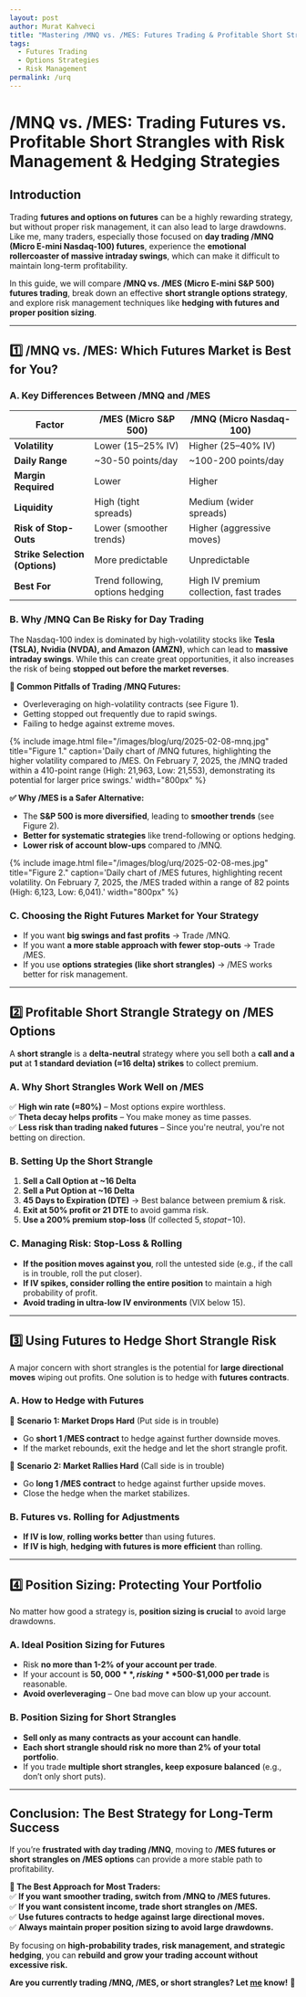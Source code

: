 ```yaml
---
layout: post
author: Murat Kahveci
title: "Mastering /MNQ vs. /MES: Futures Trading & Profitable Short Strangle Strategies with Risk Management"
tags:
  - Futures Trading
  - Options Strategies
  - Risk Management
permalink: /urq
---
```


# **/MNQ vs. /MES: Trading Futures vs. Profitable Short Strangles with Risk Management & Hedging Strategies**

## **Introduction**
Trading **futures and options on futures** can be a highly rewarding strategy, but without proper risk management, it can also lead to large drawdowns. Like me, many traders, especially those focused on **day trading /MNQ (Micro E-mini Nasdaq-100) futures**, experience the **emotional rollercoaster of massive intraday swings**, which can make it difficult to maintain long-term profitability.

In this guide, we will compare **/MNQ vs. /MES (Micro E-mini S&P 500) futures trading**, break down an effective **short strangle options strategy**, and explore risk management techniques like **hedging with futures and proper position sizing**.

---

## **1️⃣ /MNQ vs. /MES: Which Futures Market is Best for You?**

### **A. Key Differences Between /MNQ and /MES**

| **Factor**         | **/MES (Micro S&P 500)** | **/MNQ (Micro Nasdaq-100)** |
|--------------------|------------------------|-----------------------------|
| **Volatility**     | Lower (15–25% IV)      | Higher (25–40% IV)         |
| **Daily Range**    | ~30-50 points/day      | ~100-200 points/day        |
| **Margin Required** | Lower                 | Higher                     |
| **Liquidity**      | High (tight spreads)   | Medium (wider spreads)      |
| **Risk of Stop-Outs** | Lower (smoother trends) | Higher (aggressive moves)   |
| **Strike Selection (Options)** | More predictable     | Unpredictable              |
| **Best For**       | Trend following, options hedging | High IV premium collection, fast trades |

### **B. Why /MNQ Can Be Risky for Day Trading**
The Nasdaq-100 index is dominated by high-volatility stocks like **Tesla (TSLA), Nvidia (NVDA), and Amazon (AMZN)**, which can lead to **massive intraday swings**. While this can create great opportunities, it also increases the risk of being **stopped out before the market reverses**.

**🔴 Common Pitfalls of Trading /MNQ Futures:**
- Overleveraging on high-volatility contracts (see Figure 1).
- Getting stopped out frequently due to rapid swings.
- Failing to hedge against extreme moves.

{% include image.html
file="/images/blog/urq/2025-02-08-mnq.jpg"
title="Figure 1."
caption='Daily chart of /MNQ futures, highlighting the higher volatility compared to /MES. On February 7, 2025, the /MNQ traded within a 410-point range (High: 21,963, Low: 21,553), demonstrating its potential for larger price swings.'
width="800px"
%}

**✅ Why /MES is a Safer Alternative:**
- The **S&P 500 is more diversified**, leading to **smoother trends** (see Figure 2). 
- **Better for systematic strategies** like trend-following or options hedging.
- **Lower risk of account blow-ups** compared to /MNQ.

{% include image.html
file="/images/blog/urq/2025-02-08-mes.jpg"
title="Figure 2."
caption='Daily chart of /MES futures, highlighting recent volatility.  On February 7, 2025, the /MES traded within a range of 82 points (High: 6,123, Low: 6,041).'
width="800px"
%}

### **C. Choosing the Right Futures Market for Your Strategy**
- If you want **big swings and fast profits** → Trade /MNQ.
- If you want **a more stable approach with fewer stop-outs** → Trade /MES.
- If you use **options strategies (like short strangles)** → /MES works better for risk management.

---

## **2️⃣ Profitable Short Strangle Strategy on /MES Options**

A **short strangle** is a **delta-neutral** strategy where you sell both a **call and a put** at **1 standard deviation (≈16 delta) strikes** to collect premium.

### **A. Why Short Strangles Work Well on /MES**
✅ **High win rate (≈80%)** – Most options expire worthless.  
✅ **Theta decay helps profits** – You make money as time passes.  
✅ **Less risk than trading naked futures** – Since you're neutral, you're not betting on direction.

### **B. Setting Up the Short Strangle**
1. **Sell a Call Option at ~16 Delta**
2. **Sell a Put Option at ~16 Delta**
3. **45 Days to Expiration (DTE)** → Best balance between premium & risk.
4. **Exit at 50% profit or 21 DTE** to avoid gamma risk.
5. **Use a 200% premium stop-loss** (If collected $5, stop at -$10).

### **C. Managing Risk: Stop-Loss & Rolling**
- **If the position moves against you**, roll the untested side (e.g., if the call is in trouble, roll the put closer).
- **If IV spikes, consider rolling the entire position** to maintain a high probability of profit.
- **Avoid trading in ultra-low IV environments** (VIX below 15).

---

## **3️⃣ Using Futures to Hedge Short Strangle Risk**

A major concern with short strangles is the potential for **large directional moves** wiping out profits. One solution is to hedge with **futures contracts**.

### **A. How to Hedge with Futures**
📌 **Scenario 1: Market Drops Hard** (Put side is in trouble)
- Go **short 1 /MES contract** to hedge against further downside moves.
- If the market rebounds, exit the hedge and let the short strangle profit.

📌 **Scenario 2: Market Rallies Hard** (Call side is in trouble)
- Go **long 1 /MES contract** to hedge against further upside moves.
- Close the hedge when the market stabilizes.

### **B. Futures vs. Rolling for Adjustments**
- **If IV is low**, **rolling works better** than using futures.
- **If IV is high**, **hedging with futures is more efficient** than rolling.

---

## **4️⃣ Position Sizing: Protecting Your Portfolio**

No matter how good a strategy is, **position sizing is crucial** to avoid large drawdowns.

### **A. Ideal Position Sizing for Futures**
- Risk **no more than 1-2% of your account per trade**.
- If your account is **$50,000**, risking **$500-$1,000 per trade** is reasonable.
- **Avoid overleveraging** – One bad move can blow up your account.

### **B. Position Sizing for Short Strangles**
- **Sell only as many contracts as your account can handle**.
- **Each short strangle should risk no more than 2% of your total portfolio**.
- If you trade **multiple short strangles, keep exposure balanced** (e.g., don’t only short puts).

---

## **Conclusion: The Best Strategy for Long-Term Success**

If you’re **frustrated with day trading /MNQ**, moving to **/MES futures or short strangles on /MES options** can provide a more stable path to profitability.

**🔹 The Best Approach for Most Traders:**  
✅ **If you want smoother trading, switch from /MNQ to /MES futures.**  
✅ **If you want consistent income, trade short strangles on /MES.**  
✅ **Use futures contracts to hedge against large directional moves.**  
✅ **Always maintain proper position sizing to avoid large drawdowns.**

By focusing on **high-probability trades, risk management, and strategic hedging**, you can **rebuild and grow your trading account without excessive risk.**

**Are you currently trading /MNQ, /MES, or short strangles? Let [me](/contact) know!** 🚀

